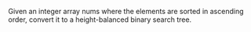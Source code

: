 Given an integer array nums where the elements are sorted in ascending order, convert it to a 
height-balanced
 binary search tree.